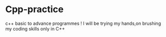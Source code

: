 # Cpp-practice
c++ basic to advance programmes !
I will be trying my hands,on brushing my coding skills only in C++
